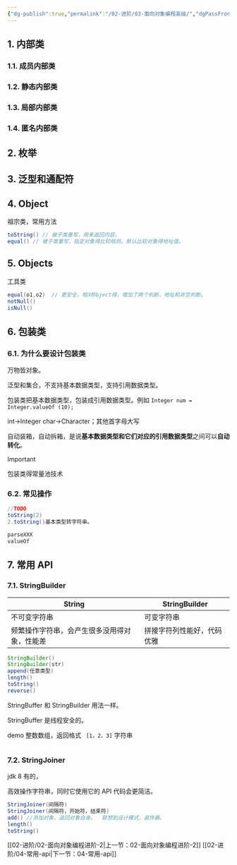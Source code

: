 ```yaml
---
{"dg-publish":true,"permalink":"/02-进阶/03-面向对象编程高级/","dgPassFrontmatter":true}
---
```



## 1. 内部类

### 1.1. 成员内部类

### 1.2. 静态内部类

### 1.3. 局部内部类

### 1.4. 匿名内部类

## 2. 枚举


## 3. 泛型和通配符


## 4. Object

祖宗类，常用方法

```java
toString() // 被子类重写，用来返回内容。
equal() // 被子类重写，指定对象得比较规则。默认比较对象得地址值。


```

## 5. Objects

工具类

```java
equal(o1,o2)  // 更安全，相对Object得，增加了两个判断，地址和非空判断。
notNull()
isNull()

```

## 6. 包装类

### 6.1. 为什么要设计包装类

万物皆对象。

泛型和集合，不支持基本数据类型，支持引用数据类型。

包装类把基本数据类型，包装成引用数据类型。例如 `Integer num = 
Integer.valueOf (10); `

int->Integer char->Character；其他首字母大写

自动装箱，自动拆箱，是说**基本数据类型和它们对应的引用数据类型**之间可以**自动转化**。

> [!important]
> 包装类得常量池技术
> 

### 6.2. 常见操作

```java
//TODO
toString(2)
2.toString()基本类型转字符串。

parseXXX
valueOf
```


## 7. 常用 API

### 7.1. StringBuilder


| String                                       | StringBuilder              |
| -------------------------------------------- | -------------------------- |
| 不可变字符串                                 | 可变字符串                 |
| 频繁操作字符串，会产生很多没用得对象，性能差 | 拼接字符列性能好，代码优雅 |

```java
StringBuilder()
StringBuilder(str)
append(任意类型)
length()
toString()
reverse()
```

StringBuffer 和 StringBuilder 用法一样。

StringBuffer 是线程安全的。


demo 整数数组，返回格式 ` [1，2，3]` 字符串

```java

```

### 7.2. StringJoiner

jdk 8 有的，

高效操作字符串，同时它使用它的 API 代码会更简洁。

```java
StringJoiner(间隔符)
StringJoiner(间隔符，开始符，结束符)
add() //添加对象，返回对象自身。  联想到设计模式，装饰器。
length()
toString()
```



[[02-进阶/02-面向对象编程进阶-2\|上一节：02-面向对象编程进阶-2]]
[[02-进阶/04-常用-api\|下一节：04-常用-api]]
